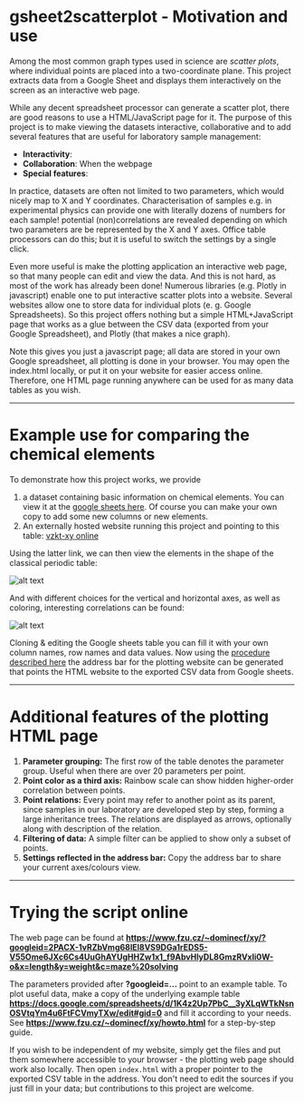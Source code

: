 # gsheet2scatterplot - Motivation and use

Among the most common graph types used in science are *scatter plots*, where individual points are placed into a two-coordinate plane. This project extracts data from a Google Sheet and displays them interactively on the screen as an interactive web page.  

While any decent spreadsheet processor can generate a scatter plot, there are good reasons to use a HTML/JavaScript page for it. The purpose of this project is to make viewing the datasets interactive, collaborative and to add several features that are useful for laboratory sample management:
* **Interactivity**: 
* **Collaboration**: When the webpage 
* **Special features**: 

In practice, datasets are often not limited to two parameters, which would nicely map to X and Y coordinates. Characterisation of samples e.g. in experimental physics can provide one with literally dozens of numbers for each sample!  potential (non)correlations are revealed depending on which two parameters are be represented by the X and Y axes. Office table processors can do this; but it is useful to switch the settings by a single click.

Even more useful is make the plotting application an interactive web page, so that many people can edit and view the data. And this is not hard, as most of the work has already been done! Numerous libraries (e.g. Plotly in javascript) enable one to put interactive scatter plots into a website. Several websites allow one to store data for individual plots  (e. g. Google Spreadsheets). So this project offers nothing but a simple HTML+JavaScript page that works as a glue between the CSV data (exported from your Google Spreadsheet), and Plotly (that makes a nice graph).

Note this gives you just a javascript page; all data are stored in your own Google spreadsheet, all plotting is done in your browser. You may open the index.html locally, or put it on your website for easier access online. Therefore, one HTML page running anywhere can be used for as many data tables as you wish. 

----

# Example use for comparing the chemical elements

To demonstrate how this project works, we provide 
1. a dataset containing basic information on chemical elements. You can view it at the [google sheets here](https://docs.google.com/spreadsheets/d/1K4z2Up7PbC__3yXLqWTkNsnOSVtqYm4u6FtFCVmyTXw/edit?gid=0#gid=0). Of course you can make your own copy to add some new columns or new elements.
2. An externally hosted website running this project and pointing to this table: [vzkt-xy online](https://www.fzu.cz/~dominecf/xy/?x=group&y=period&c=electronegativity&fo1=(NOT%20USED)&fop=and&fo2=(NOT%20USED)&googleid=2PACX-1vRZbVmg68lEl8VS9DGa1rEDS5-V55Ome6JXc6Cs4UuGhAYUgHHZw1x1_f9AbvHlyDL8GmzRVxli0W-o)

Using the latter link, we can then view the elements in the shape of the classical periodic table:

![alt text](https://private-user-images.githubusercontent.com/511950/423478270-de83624a-96ea-4c0c-8185-174e7c586796.jpg?jwt=eyJhbGciOiJIUzI1NiIsInR5cCI6IkpXVCJ9.eyJpc3MiOiJnaXRodWIuY29tIiwiYXVkIjoicmF3LmdpdGh1YnVzZXJjb250ZW50LmNvbSIsImtleSI6ImtleTUiLCJleHAiOjE3NDIyMTYxODAsIm5iZiI6MTc0MjIxNTg4MCwicGF0aCI6Ii81MTE5NTAvNDIzNDc4MjcwLWRlODM2MjRhLTk2ZWEtNGMwYy04MTg1LTE3NGU3YzU4Njc5Ni5qcGc_WC1BbXotQWxnb3JpdGhtPUFXUzQtSE1BQy1TSEEyNTYmWC1BbXotQ3JlZGVudGlhbD1BS0lBVkNPRFlMU0E1M1BRSzRaQSUyRjIwMjUwMzE3JTJGdXMtZWFzdC0xJTJGczMlMkZhd3M0X3JlcXVlc3QmWC1BbXotRGF0ZT0yMDI1MDMxN1QxMjUxMjBaJlgtQW16LUV4cGlyZXM9MzAwJlgtQW16LVNpZ25hdHVyZT1mY2NhNDJlNWEzNTczY2I4NjM4MWQyYjQ0YzYzMDU4YzdkYTU2YmMxZWQ2YWZlNDIxMzM3ZjFkOTNkYWQyZDAzJlgtQW16LVNpZ25lZEhlYWRlcnM9aG9zdCJ9.I0AMiSLapyXyLWdl-zjkfKFLFNuyJCvh6-ObG7x1fx8)

And with different choices for the vertical and horizontal axes, as well as coloring, interesting correlations can be found:

![alt text](https://private-user-images.githubusercontent.com/511950/423478271-4abc2a51-97c3-4082-84a4-6345c750d57e.jpg?jwt=eyJhbGciOiJIUzI1NiIsInR5cCI6IkpXVCJ9.eyJpc3MiOiJnaXRodWIuY29tIiwiYXVkIjoicmF3LmdpdGh1YnVzZXJjb250ZW50LmNvbSIsImtleSI6ImtleTUiLCJleHAiOjE3NDIyMTYxODAsIm5iZiI6MTc0MjIxNTg4MCwicGF0aCI6Ii81MTE5NTAvNDIzNDc4MjcxLTRhYmMyYTUxLTk3YzMtNDA4Mi04NGE0LTYzNDVjNzUwZDU3ZS5qcGc_WC1BbXotQWxnb3JpdGhtPUFXUzQtSE1BQy1TSEEyNTYmWC1BbXotQ3JlZGVudGlhbD1BS0lBVkNPRFlMU0E1M1BRSzRaQSUyRjIwMjUwMzE3JTJGdXMtZWFzdC0xJTJGczMlMkZhd3M0X3JlcXVlc3QmWC1BbXotRGF0ZT0yMDI1MDMxN1QxMjUxMjBaJlgtQW16LUV4cGlyZXM9MzAwJlgtQW16LVNpZ25hdHVyZT05ZTAxODU4YjRiYTg5ODhiOGViNmM1MDdkYzQ1ZDJjNDE5Mzg1ZTE0NDVjMzkzYjBiMzkzZjA0NDRkN2Q3NWUzJlgtQW16LVNpZ25lZEhlYWRlcnM9aG9zdCJ9.z_xgQfnTHFETznxjQ1D8fkmiBx8_XL6S81PC2ysg72g)

Cloning & editing the Google sheets table you can fill it with your own column names, row names and data values. Now using the [procedure described here](https://www.fzu.cz/~dominecf/xy/howto.html) the address bar for the plotting website can be generated that points the HTML website to the exported CSV data from Google sheets.


----

# Additional features of the plotting HTML page

1. **Parameter grouping:** The first row of the table denotes the parameter group. Useful when there are over 20 parameters per point.
1. **Point color as a third axis:** Rainbow scale can show  hidden higher-order correlation between points.
1. **Point relations:** Every point may refer to another point as its parent, since samples in our laboratory are developed step by step, forming a large inheritance trees. The relations are displayed as arrows, optionally along with description of the relation. 
1. **Filtering of data:** A simple filter can be applied to show only a subset of points.
1. **Settings reflected in the address bar:** Copy the address bar to share your current axes/colours view.


----

# Trying the script online

The web page can be found at **https://www.fzu.cz/~dominecf/xy/?googleid=2PACX-1vRZbVmg68lEl8VS9DGa1rEDS5-V55Ome6JXc6Cs4UuGhAYUgHHZw1x1_f9AbvHlyDL8GmzRVxli0W-o&x=length&y=weight&c=maze%20solving**

The parameters provided after **?googleid=...** point to an example table. To plot useful data, make a copy of the underlying example table **https://docs.google.com/spreadsheets/d/1K4z2Up7PbC__3yXLqWTkNsnOSVtqYm4u6FtFCVmyTXw/edit#gid=0** and fill it according to your needs.  See **https://www.fzu.cz/~dominecf/xy/howto.html** for a step-by-step guide.

If you wish to be independent of my website, simply get the files and put them somewhere accessible to your browser - the plotting web page should work also locally. Then open ```index.html``` with a proper pointer to the exported CSV table in the address. You don't need to edit the sources if you just fill in your data; but contributions to this project are welcome. 

